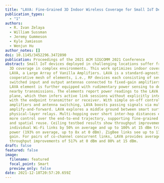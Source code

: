 ```yaml
---
title: "LAVA: Fine-Grained 3D Indoor Wireless Coverage for Small IoT Devices"
publication_types:
  - "1"
authors:
  - R. Ivan Zelaya
  - William Sussman
  - Jeremy Gummeson
  - Kyle Jamieson
  - Wenjun Hu
author_notes: []
doi: 10.1145/3452296.3472890
publication: Proceedings of the 2021 ACM SIGCOMM 2021 Conference
abstract: Small IoT devices deployed in challenging locations suffer from uneven
  3D coverage in complex environments. This work optimizes indoor coverage with
  LAVA, a Large Array of Vanilla Amplifiers. LAVA is a standard-agnostic
  cooperative mesh of elements, i.e., RF devices each consisting of several
  switched input and output antennas connected to fixed-gain amplifiers. Each
  LAVA element is further equipped with rudimentary power sensing to detect
  nearby transmissions. The elements report power readings to the LAVA control
  plane, which then infers active link sessions without explicitly interacting
  with the endpoint transmitter or receiver. With simple on-off control of
  amplifiers and antenna switching, LAVA boosts passing signals via multi hop
  amplify-and-forward. LAVA explores a middle ground between smart surfaces and
  physical-layer relays. Multi-hopping over short inter-hop distances exerts
  more control over the end-to-end trajectory, supporting fine-grained coverage
  and spatial reuse. Ceiling testbed results show throughput improvements to
  individual Wi-Fi links by 50% on average and up to 100% at 15 dBm transmit
  power (193% on average, up to 8x at 0 dBm). ZigBee links see up to 17 dB power
  gain. For pairs of co-channel concurrent links, LAVA provides average per-link
  throughput improvements of 517% at 0 dBm and 80% at 15 dBm.
draft: false
featured: false
image:
  filename: featured
  focal_point: Smart
  preview_only: false
date: 2021-12-18T20:57:20.659Z
---
```

